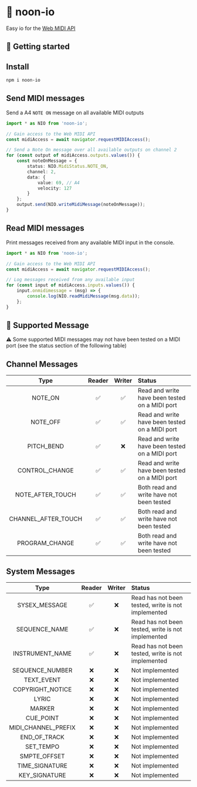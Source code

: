 # 🎹 noon-io

Easy io for the [Web MIDI API](https://www.w3.org/TR/webmidi/)

🚀 Getting started
--

## Install

```bash
npm i noon-io
```

## Send MIDI messages

Send a A4 `NOTE ON` message on all available MIDI outputs


```typescript
import * as NIO from 'noon-io';

// Gain access to the Web MIDI API
const midiAccess = await navigator.requestMIDIAccess();

// Send a Note On message over all available outputs on channel 2
for (const output of midiAccess.outputs.values()) {
    const noteOnMessage = {
        status: NIO.MidiStatus.NOTE_ON,
        channel: 2,
        data: {
            value: 69, // A4
            velocity: 127
        }
    };
    output.send(NIO.writeMidiMessage(noteOnMessage));
}
```

## Read MIDI messages

Print messages received from any available MIDI input in the console.

```typescript
import * as NIO from 'noon-io';

// Gain access to the Web MIDI API
const midiAccess = await navigator.requestMIDIAccess();

// Log messages received from any available input
for (const input of midiAccess.inputs.values()) {
    input.onmidimessage = (msg) => {
        console.log(NIO.readMidiMessage(msg.data));
    };
}
```

🚧 Supported Message
--

:warning: Some supported MIDI messages may not have been tested on a MIDI port (see the status section of the following table)

## Channel Messages

|Type|Reader|Writer|Status
|:-:|:-:|:-:|:--|
|NOTE_ON|:white_check_mark:|:white_check_mark:|Read and write have been tested on a MIDI port
|NOTE_OFF|:white_check_mark:|:white_check_mark:|Read and write have been tested on a MIDI port
|PITCH_BEND|:white_check_mark:|:x:|Read and write have been tested on a MIDI port
|CONTROL_CHANGE|:white_check_mark:|:white_check_mark:|Read and write have been tested on a MIDI port
|NOTE_AFTER_TOUCH|:white_check_mark:|:white_check_mark:|Both read and write have not been tested
|CHANNEL_AFTER_TOUCH|:white_check_mark:|:white_check_mark:|Both read and write have not been tested
|PROGRAM_CHANGE|:white_check_mark:|:white_check_mark:|Both read and write have not been tested

## System Messages

|Type|Reader|Writer|Status
|:-:|:-:|:-:|:--|
|SYSEX_MESSAGE|:white_check_mark:|:x:|Read has not been tested, write is not implemented
|SEQUENCE_NAME|:white_check_mark:|:x:|Read has not been tested, write is not implemented
|INSTRUMENT_NAME|:white_check_mark:|:x:|Read has not been tested, write is not implemented
|SEQUENCE_NUMBER|:x:|:x:|Not implemented
|TEXT_EVENT|:x:|:x:|Not implemented
|COPYRIGHT_NOTICE|:x:|:x:|Not implemented
|LYRIC|:x:|:x:|Not implemented
|MARKER|:x:|:x:|Not implemented
|CUE_POINT|:x:|:x:|Not implemented
|MIDI_CHANNEL_PREFIX|:x:|:x:|Not implemented
|END_OF_TRACK|:x:|:x:|Not implemented
|SET_TEMPO|:x:|:x:|Not implemented
|SMPTE_OFFSET|:x:|:x:|Not implemented
|TIME_SIGNATURE|:x:|:x:|Not implemented
|KEY_SIGNATURE|:x:|:x:|Not implemented
